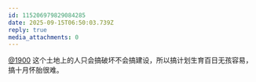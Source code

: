 ```yaml
---
id: 115206979829084285
date: 2025-09-15T06:50:03.739Z
reply: true
media_attachments: 0
---
```


<p><span class="h-card" translate="no"><a href="https://social.1900.live/@1900" class="u-url mention" rel="nofollow noopener" target="_blank">@<span>1900</span></a></span> 这个土地上的人只会搞破坏不会搞建设，所以搞计划生育百日无孩容易，搞十月怀胎很难。</p>
